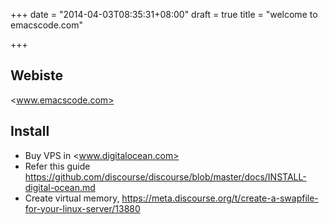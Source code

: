 +++
date = "2014-04-03T08:35:31+08:00"
draft = true
title = "welcome to emacscode.com"

+++



## Webiste

<www.emacscode.com>

## Install

* Buy VPS in <www.digitalocean.com>
* Refer this guide <https://github.com/discourse/discourse/blob/master/docs/INSTALL-digital-ocean.md>
* Create virtual memory, <https://meta.discourse.org/t/create-a-swapfile-for-your-linux-server/13880>